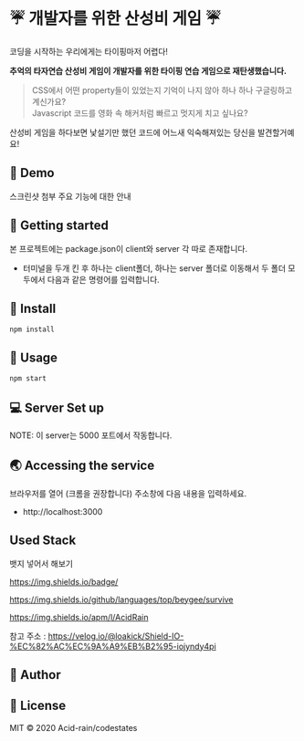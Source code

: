 # :umbrella: 개발자를 위한 산성비 게임 :umbrella:
코딩을 시작하는 우리에게는 타이핑마저 어렵다!

**추억의 타자연습 산성비 게임이 개발자를 위한 타이핑 연습 게임으로 재탄생했습니다.**

> CSS에서 어떤 property들이 있었는지 기억이 나지 않아 하나 하나 구글링하고 계신가요? </br>
> Javascript 코드를 영화 속 해커처럼 빠르고 멋지게 치고 싶나요?

산성비 게임을 하다보면 낯설기만 했던 코드에 어느새 익숙해져있는 당신을 발견할거예요!

## :round_pushpin: Demo

스크린샷 첨부
주요 기능에 대한 안내


## :wave: Getting started

본 프로젝트에는 package.json이 client와 server 각 따로 존재합니다.
- 터미널을 두개 킨 후 하나는 client폴더, 하나는 server 폴더로 이동해서 두 폴더 모두에서 다음과 같은 명령어를 입력합니다.


## :wrench: Install

```
npm install
```


## :satellite: Usage 

```
npm start
```


## :computer: Server Set up

NOTE: 이 server는 5000 포트에서 작동합니다. 


## :earth_asia: Accessing the service

브라우저를 열어 (크롬을 권장합니다) 주소창에 다음 내용을 입력하세요.
* http://localhost:3000


## Used Stack

뱃지 넣어서 해보기

https://img.shields.io/badge/

https://img.shields.io/github/languages/top/beygee/survive

https://img.shields.io/apm/l/AcidRain

참고 주소 : https://velog.io/@loakick/Shield-IO-%EC%82%AC%EC%9A%A9%EB%B2%95-iojyndy4pi

## :busts_in_silhouette: Author


## :pencil: License

MIT © 2020 Acid-rain/codestates


